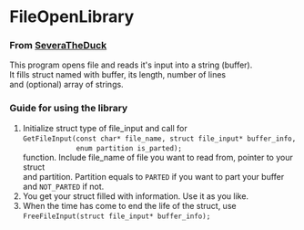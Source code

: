 # FileOpenLibrary
### From [SeveraTheDuck](https://github.com/SeveraTheDuck)

This program opens file and reads it's input into a string (buffer).<br>
It fills struct named with buffer, its length, number of lines <br>
and (optional) array of strings.

### Guide for using the library

1. Initialize struct type of file_input and call for <br>
```GetFileInput(const char* file_name, struct file_input* buffer_info,```<br>
```             enum partition is_parted);``` <br>
    function. Include file_name of file you want to read from, pointer to your struct<br>
    and partition. Partition equals to ```PARTED``` if you want to part your buffer<br>
    and ```NOT_PARTED``` if not.
2. You get your struct filled with information. Use it as you like.
3. When the time has come to end the life of the struct, use <br>
```FreeFileInput(struct file_input* buffer_info);```<br>
